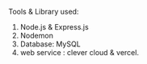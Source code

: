 Tools & Library used:
1) Node.js & Express.js
2) Nodemon
3) Database: MySQL
4) web service : clever cloud & vercel.
